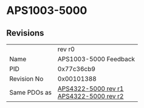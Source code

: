 # APS1003-5000

## Revisions
<table>
<tr>
<td></td>
<td>rev r0</td>
</tr>
<tr>
<td>Name</td>
<td>APS1003-5000 Feedback</td>
</tr>
<tr>
<td>PID</td>
<td>0x77c36cb9</td>
</tr>
<tr>
<td>Revision No</td>
<td>0x00101388</td>
</tr>
<tr>
<td>Same PDOs as</td>
<td><a href="APS4322-5000.md">APS4322-5000 rev r1</a><br/><a href="APS4322-5000.md">APS4322-5000 rev r2</a></td>
</tr>
</table>
